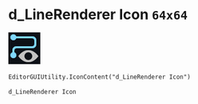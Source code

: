 # d_LineRenderer Icon `64x64`
<img src="/img/d_LineRenderer%20Icon.png" width=64 height=64>

``` CSharp
EditorGUIUtility.IconContent("d_LineRenderer Icon")
```
```
d_LineRenderer Icon
```

